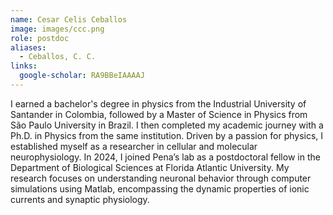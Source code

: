 ```yaml
---
name: Cesar Celis Ceballos
image: images/ccc.png
role: postdoc
aliases:
  - Ceballos, C. C.
links:
  google-scholar: RA9BBeIAAAAJ
---
```

I earned a bachelor's degree in physics from the Industrial University of Santander in Colombia, followed by a Master of Science in Physics from São Paulo University in Brazil. I then completed my academic journey with a Ph.D. in Physics from the same institution. Driven by a passion for physics, I established myself as a researcher in cellular and molecular neurophysiology. In 2024, I joined Pena’s lab as a postdoctoral fellow in the Department of Biological Sciences at Florida Atlantic University. My research focuses on understanding neuronal behavior through computer simulations using Matlab, encompassing the dynamic properties of ionic currents and synaptic physiology.
